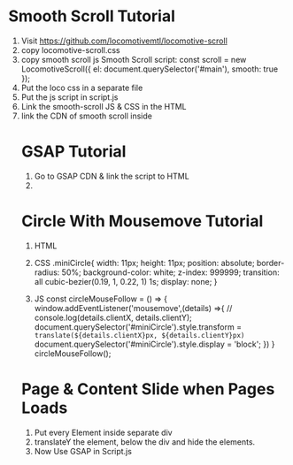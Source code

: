 # Smooth Scroll Tutorial

1. Visit https://github.com/locomotivemtl/locomotive-scroll
2. copy locomotive-scroll.css
3. copy smooth scroll js
   Smooth Scroll script:
   const scroll = new LocomotiveScroll({
        el: document.querySelector('#main'),
        smooth: true
   });
4. Put the loco css in a separate file
5. Put the js script in script.js
6. Link the smooth-scroll JS & CSS in the HTML
7. link the CDN of smooth scroll inside <script> tag
<script src="https://cdn.jsdelivr.net/npm/locomotive-scroll@3.5.4/dist/locomotive-scroll.min.js"></script>


# GSAP Tutorial
1. Go to GSAP CDN & link the script to HTML
<script src="https://cdnjs.cloudflare.com/ajax/libs/gsap/3.12.2/gsap.min.js" integrity="sha512-16esztaSRplJROstbIIdwX3N97V1+pZvV33ABoG1H2OyTttBxEGkTsoIVsiP1iaTtM8b3+hu2kB6pQ4Clr5yug==" crossorigin="anonymous" referrerpolicy="no-referrer"></script>

2.


# Circle With Mousemove Tutorial
1. HTML
<div id="miniCircle" class="miniCircle"></div>

2. CSS
   .miniCircle{
   width: 11px;
   height: 11px;
   position: absolute;
   border-radius: 50%;
   background-color: white;
   z-index: 999999;
   transition: all cubic-bezier(0.19, 1, 0.22, 1) 1s;
    display: none;
   }

3. JS
   const circleMouseFollow = () => {
    window.addEventListener('mousemove',(details) =>{
        // console.log(details.clientX, details.clientY);
        document.querySelector('#miniCircle').style.transform = `translate(${details.clientX}px, ${details.clientY}px)`
        document.querySelector('#miniCircle').style.display = 'block';
    })
} 
circleMouseFollow();


# Page & Content Slide when Pages Loads
1. Put every Element inside separate div 
2. translateY the element, below the div and hide the elements.
3. Now Use GSAP in Script.js